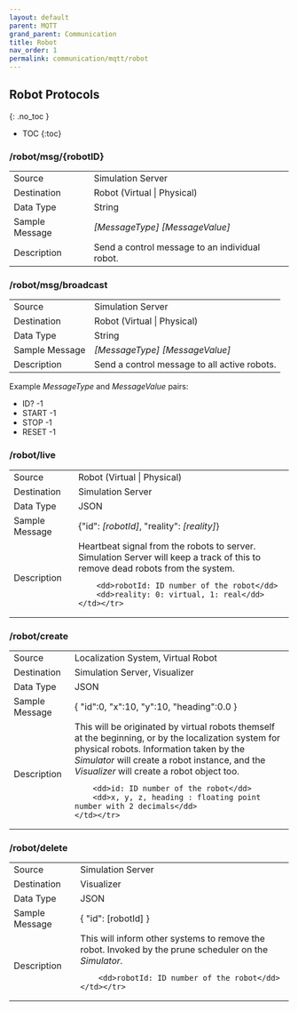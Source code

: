 ```yaml
---
layout: default
parent: MQTT
grand_parent: Communication
title: Robot
nav_order: 1
permalink: communication/mqtt/robot
---
```


## Robot Protocols
{: .no_toc }

- TOC
{:toc}

### /robot/msg/{robotID}

<table>
    <tr><td>Source</td><td>Simulation Server</td></tr>
    <tr><td>Destination</td><td>Robot (Virtual | Physical)</td></tr>
    <tr><td>Data Type</td><td>String</td></tr>
    <tr><td>Sample Message</td><td>
        <i>[MessageType] [MessageValue]</i>
    </td></tr>
    <tr><td>Description</td><td>Send a control message to an individual robot.</td></tr>
</table>

### /robot/msg/broadcast

<table>
    <tr><td>Source</td><td>Simulation Server</td></tr>
    <tr><td>Destination</td><td>Robot (Virtual | Physical)</td></tr>
    <tr><td>Data Type</td><td>String</td></tr>
    <tr><td>Sample Message</td><td>
        <i>[MessageType] [MessageValue]</i>
    </td></tr>
    <tr><td>Description</td><td>Send a control message to all active robots.
    </td></tr>
</table>


Example *MessageType* and *MessageValue* pairs:
- ID? -1
- START -1
- STOP -1
- RESET -1


### /robot/live

<table>
    <tr><td>Source</td><td>Robot (Virtual | Physical)</td></tr>
    <tr><td>Destination</td><td>Simulation Server</td></tr>
    <tr><td>Data Type</td><td>JSON</td></tr>
    <tr><td>Sample Message</td><td>
        {"id": <i>[robotId]</i>, "reality": <i>[reality]</i>}
    </td></tr>
    <tr><td>Description</td><td>
        Heartbeat signal from the robots to server.
        Simulation Server will keep a track of this to remove dead robots from the system.

        <dd>robotId: ID number of the robot</dd>
        <dd>reality: 0: virtual, 1: real</dd>
    </td></tr>
</table>

### /robot/create

<table>
    <tr><td>Source</td><td>Localization System, Virtual Robot</td></tr>
    <tr><td>Destination</td><td>Simulation Server, Visualizer</td></tr>
    <tr><td>Data Type</td><td>JSON</td></tr>
    <tr><td>Sample Message</td><td>
        { "id":0, "x":10, "y":10, "heading":0.0 }
    </td></tr>
    <tr><td>Description</td><td>
        This will be originated by virtual robots themself at the beginning,
        or by the localization system for physical robots.
        Information taken by the <i>Simulator</i> will create a robot instance,
        and the <i>Visualizer</i> will create a robot object too.

        <dd>id: ID number of the robot</dd>
        <dd>x, y, z, heading : floating point number with 2 decimals</dd>
    </td></tr>
</table>

### /robot/delete

<table>
    <tr><td>Source</td><td>Simulation Server</td></tr>
    <tr><td>Destination</td><td>Visualizer</td></tr>
    <tr><td>Data Type</td><td>JSON</td></tr>
    <tr><td>Sample Message</td><td>
        { "id": [robotId] }
    </td></tr>
    <tr><td>Description</td><td>
        This will inform other systems to remove the robot.
        Invoked by the prune scheduler on the <i>Simulator</i>.

        <dd>robotId: ID number of the robot</dd>
    </td></tr>
</table>

